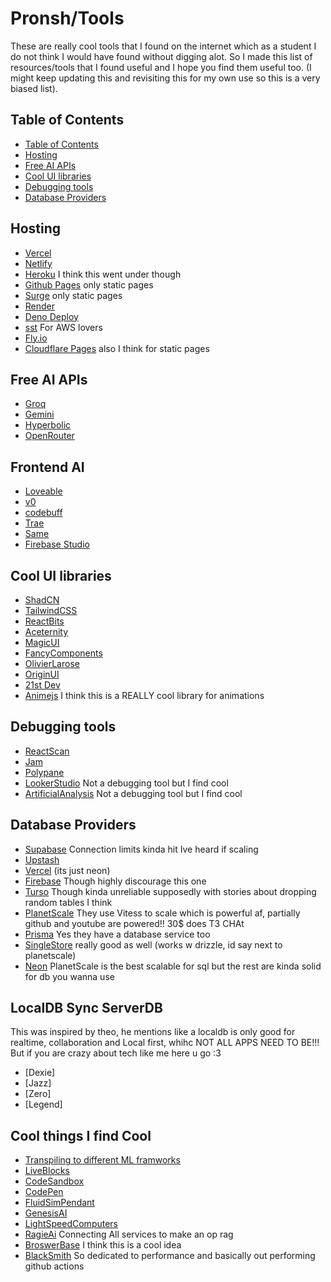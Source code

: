 # Pronsh/Tools

These are really cool tools that I found on the internet which as a student I do not think I would have found without digging alot. So I made this list of resources/tools that I found useful and I hope you find them useful too.
(I might keep updating this and revisiting this for my own use so this is a very biased list).

## Table of Contents

- [Table of Contents](#table-of-contents)
- [Hosting](#hosting)
- [Free AI APIs](#free-ai-apis)
- [Cool UI libraries](#cool-ui-libraries)
- [Debugging tools](#debugging-tools)
- [Database Providers](#database-providers)

## Hosting

- [Vercel](https://vercel.com/)
- [Netlify](https://www.netlify.com/)
- [Heroku](https://www.heroku.com/) I think this went under though
- [Github Pages](https://pages.github.com/) only static pages
- [Surge](https://surge.sh/) only static pages
- [Render](https://render.com/)
- [Deno Deploy](https://deno.com/deploy)
- [sst](https://sst.dev) For AWS lovers
- [Fly.io](https://fly.io)
- [Cloudflare Pages](https://pages.cloudflare.com/) also I think for static pages

## Free AI APIs

- [Groq](https://groq.com/)
- [Gemini](https://aistudio.google.com)
- [Hyperbolic](https://hyperbolic.xyz/)
- [OpenRouter](https://openrouter.ai/)

## Frontend AI

- [Loveable](https://lovable.dev/)
- [v0](https://www.v0.dev/)
- [codebuff](https://codebuff.com/)
- [Trae](https://trae.ai)
- [Same](https://same.dev)
- [Firebase Studio](https://firebase.studio/)

## Cool UI libraries

- [ShadCN](https://ui.shadcn.com/)
- [TailwindCSS](https://tailwindcss.com/)
- [ReactBits](https://www.reactbits.dev/)
- [Aceternity](https://ui.aceternity.com/)
- [MagicUI](https://magicui.design/)
- [FancyComponents](https://www.fancycomponents.dev/)
- [OlivierLarose](https://blog.olivierlarose.com/)
- [OriginUI](https://originui.com/)
- [21st Dev](https://21st.dev/)
- [Animejs](https://animejs.com/) I think this is a REALLY cool library for animations

## Debugging tools

- [ReactScan](https://react-scan.com/)
- [Jam](https://jam.dev/)
- [Polypane](https://polypane.app/)
- [LookerStudio](https://lookerstudio.google.com/) Not a debugging tool but I find cool
- [ArtificialAnalysis](https://artificialanalysis.ai/) Not a debugging tool but I find cool

## Database Providers

- [Supabase](https://supabase.io/) Connection limits kinda hit Ive heard if scaling
- [Upstash](https://upstash.com/)
- [Vercel](https://vercel.com/docs/storage) (its just neon)
- [Firebase](https://firebase.google.com/) Though highly discourage this one
- [Turso](https://turso.tech/) Though kinda unreliable supposedly with stories about dropping random tables I think
- [PlanetScale](https://planetscale.com/) They use Vitess to scale which is powerful af, partially github and youtube are powered!! 30$ does T3 CHAt
- [Prisma](https://www.prisma.io/) Yes they have a database service too
- [SingleStore](https://www.singlestore.com/) really good as well (works w drizzle, id say next to planetscale)
- [Neon](https://neondb.tech/) PlanetScale is the best scalable for sql but the rest are kinda solid for db you wanna use

## LocalDB Sync ServerDB

This was inspired by theo, he mentions like a localdb is only good for realtime, collaboration and Local first, whihc NOT ALL APPS NEED TO BE!!! But if you are crazy about tech like me here u go :3

- [Dexie]
- [Jazz]
- [Zero]
- [Legend]

## Cool things I find Cool

- [Transpiling to different ML framworks](https://www.ivy.dev/)
- [LiveBlocks](https://liveblocks.io/)
- [CodeSandbox](https://codesandbox.io/)
- [CodePen](https://codepen.io/)
- [FluidSimPendant](https://www.youtube.com/watch?v=jis1MC5Tm8k)
- [GenesisAI](https://x.com/EHuanglu/status/1869710532934254954)
- [LightSpeedComputers](https://www.youtube.com/watch?v=wBqfzj6CEzI)
- [RagieAi](https://ragie.ai/) Connecting All services to make an op rag
- [BroswerBase](https://www.browserbase.com/) I think this is a cool idea
- [BlackSmith](https://www.blacksmith.sh/) So dedicated to performance and basically out performing github actions
